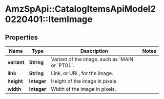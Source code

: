 # AmzSpApi::CatalogItemsApiModel20220401::ItemImage

## Properties
Name | Type | Description | Notes
------------ | ------------- | ------------- | -------------
**variant** | **String** | Variant of the image, such as &#x60;MAIN&#x60; or &#x60;PT01&#x60;. | 
**link** | **String** | Link, or URL, for the image. | 
**height** | **Integer** | Height of the image in pixels. | 
**width** | **Integer** | Width of the image in pixels. | 

